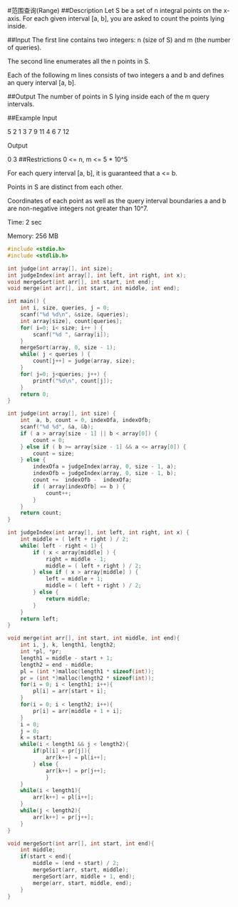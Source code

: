 #范围查询(Range)
##Description
Let S be a set of n integral points on the x-axis. For each given interval [a, b], 
you are asked to count the points lying inside.

##Input
The first line contains two integers: n (size of S) and m (the number of queries).

The second line enumerates all the n points in S.

Each of the following m lines consists of two integers a and b and defines an query interval [a, b].

##Output
The number of points in S lying inside each of the m query intervals.

##Example
Input

5 2
1 3 7 9 11
4 6
7 12

Output

0
3
##Restrictions
0 <= n, m <= 5 * 10^5

For each query interval [a, b], it is guaranteed that a <= b.

Points in S are distinct from each other.

Coordinates of each point as well as the query interval boundaries a and b are non-negative integers not greater than 10^7.

Time: 2 sec

Memory: 256 MB

```c
#include <stdio.h>
#include <stdlib.h>

int judge(int array[], int size);
int judgeIndex(int array[], int left, int right, int x);
void mergeSort(int arr[], int start, int end);
void merge(int arr[], int start, int middle, int end);

int main() {
    int i, size, queries, j = 0;
    scanf("%d %d\n", &size, &queries);
    int array[size], count[queries];
    for( i=0; i< size; i++ ) {
        scanf("%d ", &array[i]);
    }
    mergeSort(array, 0, size - 1);
    while( j < queries ) {
        count[j++] = judge(array, size);
    }
    for( j=0; j<queries; j++) {
        printf("%d\n", count[j]);
    }
    return 0;
}

int judge(int array[], int size) {
    int  a, b, count = 0, indexOfa, indexOfb;
    scanf("%d %d", &a, &b);
    if ( a > array[size - 1] || b < array[0]) {
        count = 0;
    } else if ( b >= array[size - 1] && a <= array[0]) {
        count = size;
    } else {
        indexOfa = judgeIndex(array, 0, size - 1, a);
        indexOfb = judgeIndex(array, 0, size - 1, b);
        count +=  indexOfb -  indexOfa;
        if ( array[indexOfb] == b ) {
            count++;
        }
    }
    return count;
}

int judgeIndex(int array[], int left, int right, int x) {
    int middle = ( left + right ) / 2;
    while( left - right < 1) {
        if ( x < array[middle] ) {
            right = middle - 1;
            middle = ( left + right ) / 2;
        } else if ( x > array[middle] ) {
            left = middle + 1;
            middle = ( left + right ) / 2;
        } else {
            return middle;
        }
    }
    return left;
}

void merge(int arr[], int start, int middle, int end){
    int i, j, k, length1, length2;
    int *pl, *pr;
    length1 = middle - start + 1;
    length2 = end - middle;
    pl = (int *)malloc(length1 * sizeof(int));
    pr = (int *)malloc(length2 * sizeof(int));
    for(i = 0; i < length1; i++){
        pl[i] = arr[start + i];
    }
    for(i = 0; i < length2; i++){
        pr[i] = arr[middle + 1 + i];
    }
    i = 0;
    j = 0;
    k = start;
    while(i < length1 && j < length2){
        if(pl[i] < pr[j]){
            arr[k++] = pl[i++];
        } else {
            arr[k++] = pr[j++];
            }
    }
    while(i < length1){
        arr[k++] = pl[i++];
    }
    while(j < length2){
        arr[k++] = pr[j++];
    }
}

void mergeSort(int arr[], int start, int end){
    int middle;
    if(start < end){
        middle = (end + start) / 2;
        mergeSort(arr, start, middle);
        mergeSort(arr, middle + 1, end);
        merge(arr, start, middle, end);
    }
}
```
